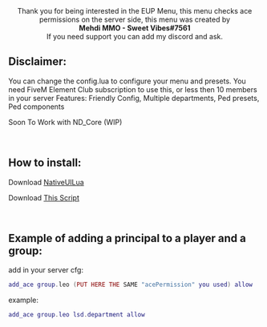 <div align="center">Thank you for being interested in the EUP Menu, this menu checks ace permissions on the server side, this menu was created by <br><b>Mehdi MMO - Sweet Vibes#7561</b><br> If you need support you can add my discord and ask.</div>

## Disclaimer:
  
You can change the config.lua to configure your menu and presets.
You need FiveM Element Club subscription to use this, or less then 10 members in your server
Features: Friendly Config, Multiple departments, Ped presets, Ped components


<p>Soon To Work with ND_Core (WIP)</p>

<br>

## How to install:

Download [NativeUILua](https://forum.cfx.re/t/release-dev-nativeuilua/98318)

Download [This Script](https://github.com/Mehdi-MMO/mmo-eupmenu/archive/refs/heads/main.zip)

<br>

## Example of adding a principal to a player and a group:
add in your server cfg:
```lua
add_ace group.leo (PUT HERE THE SAME "acePermission" you used) allow

```
example:
```lua
add_ace group.leo lsd.department allow

```
